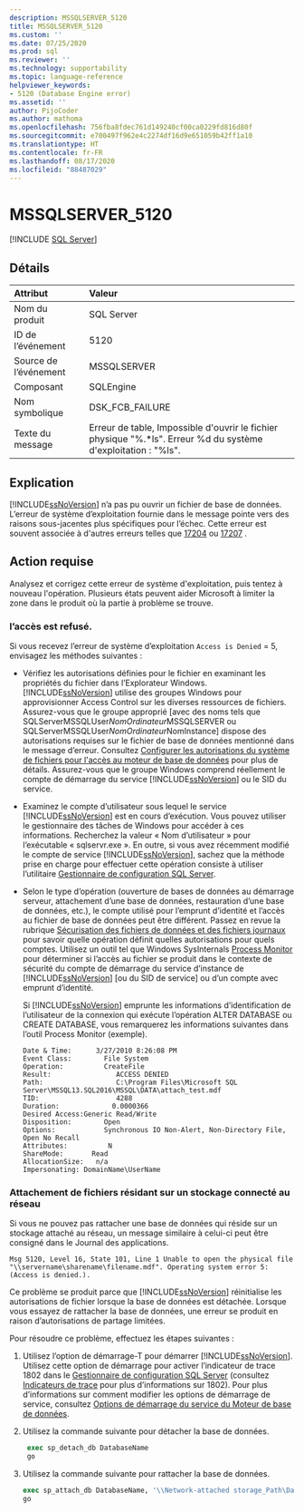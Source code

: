 ```yaml
---
description: MSSQLSERVER_5120
title: MSSQLSERVER_5120
ms.custom: ''
ms.date: 07/25/2020
ms.prod: sql
ms.reviewer: ''
ms.technology: supportability
ms.topic: language-reference
helpviewer_keywords:
- 5120 (Database Engine error)
ms.assetid: ''
author: PijoCoder
ms.author: mathoma
ms.openlocfilehash: 756fba8fdec761d149240cf00ca0229fd816d80f
ms.sourcegitcommit: e700497f962e4c2274df16d9e651059b42ff1a10
ms.translationtype: HT
ms.contentlocale: fr-FR
ms.lasthandoff: 08/17/2020
ms.locfileid: "88487029"
---
```

# <a name="mssqlserver_5120"></a>MSSQLSERVER_5120
 [!INCLUDE [SQL Server](../../includes/applies-to-version/sqlserver.md)]
  
## <a name="details"></a>Détails  
  
| Attribut | Valeur |  
| :-------- | :---- |  
|Nom du produit|SQL Server|  
|ID de l’événement|5120|  
|Source de l’événement|MSSQLSERVER|  
|Composant|SQLEngine|  
|Nom symbolique|DSK_FCB_FAILURE|  
|Texte du message|Erreur de table, Impossible d'ouvrir le fichier physique "%.*ls". Erreur %d du système d'exploitation : "%ls".|  
  
## <a name="explanation"></a>Explication  
[!INCLUDE[ssNoVersion](../../includes/ssnoversion-md.md)] n’a pas pu ouvrir un fichier de base de données.  L’erreur de système d’exploitation fournie dans le message pointe vers des raisons sous-jacentes plus spécifiques pour l’échec. Cette erreur est souvent associée à d'autres erreurs telles que [17204](mssqlserver-17204-database-engine-error.md) ou [17207](mssqlserver-17207-database-engine-error.md) .
  
## <a name="user-action"></a>Action requise  
  
  Analysez et corrigez cette erreur de système d'exploitation, puis tentez à nouveau l'opération. Plusieurs états peuvent aider Microsoft à limiter la zone dans le produit où la partie à problème se trouve. 
  
### <a name="access-is-denied"></a>l’accès est refusé. 
Si vous recevez l’erreur de système d’exploitation `Access is Denied` = 5, envisagez les méthodes suivantes :
   -  Vérifiez les autorisations définies pour le fichier en examinant les propriétés du fichier dans l’Explorateur Windows. [!INCLUDE[ssNoVersion](../../includes/ssnoversion-md.md)] utilise des groupes Windows pour approvisionner Access Control sur les diverses ressources de fichiers. Assurez-vous que le groupe approprié [avec des noms tels que SQLServerMSSQLUser$NomOrdinateur$MSSQLSERVER ou SQLServerMSSQLUser$NomOrdinateur$NomInstance] dispose des autorisations requises sur le fichier de base de données mentionné dans le message d’erreur. Consultez [Configurer les autorisations du système de fichiers pour l'accès au moteur de base de données](/previous-versions/sql/2014/database-engine/configure-windows/configure-file-system-permissions-for-database-engine-access?view=sql-server-2014) pour plus de détails. Assurez-vous que le groupe Windows comprend réellement le compte de démarrage du service [!INCLUDE[ssNoVersion](../../includes/ssnoversion-md.md)] ou le SID du service.
   -  Examinez le compte d’utilisateur sous lequel le service [!INCLUDE[ssNoVersion](../../includes/ssnoversion-md.md)] est en cours d’exécution. Vous pouvez utiliser le gestionnaire des tâches de Windows pour accéder à ces informations. Recherchez la valeur « Nom d’utilisateur » pour l’exécutable « sqlservr.exe ». En outre, si vous avez récemment modifié le compte de service [!INCLUDE[ssNoVersion](../../includes/ssnoversion-md.md)], sachez que la méthode prise en charge pour effectuer cette opération consiste à utiliser l’utilitaire [Gestionnaire de configuration SQL Server](../sql-server-configuration-manager.md). 
   -  Selon le type d’opération (ouverture de bases de données au démarrage serveur, attachement d’une base de données, restauration d’une base de données, etc.), le compte utilisé pour l’emprunt d’identité et l’accès au fichier de base de données peut être différent. Passez en revue la rubrique [Sécurisation des fichiers de données et des fichiers journaux](https://docs.microsoft.com/previous-versions/sql/sql-server-2008-r2/ms189128(v=sql.105)?redirectedfrom=MSDN) pour savoir quelle opération définit quelles autorisations pour quels comptes. Utilisez un outil tel que Windows SysInternals [Process Monitor](https://docs.microsoft.com/sysinternals/downloads/procmon) pour déterminer si l’accès au fichier se produit dans le contexte de sécurité du compte de démarrage du service d’instance de [!INCLUDE[ssNoVersion](../../includes/ssnoversion-md.md)] [ou du SID de service] ou d’un compte avec emprunt d’identité.

      Si [!INCLUDE[ssNoVersion](../../includes/ssnoversion-md.md)] emprunte les informations d’identification de l’utilisateur de la connexion qui exécute l’opération ALTER DATABASE ou CREATE DATABASE, vous remarquerez les informations suivantes dans l’outil Process Monitor (exemple).
      
        ```
        Date & Time:      3/27/2010 8:26:08 PM
        Event Class:        File System
        Operation:          CreateFile
        Result:                ACCESS DENIED
        Path:                  C:\Program Files\Microsoft SQL Server\MSSQL13.SQL2016\MSSQL\DATA\attach_test.mdf
        TID:                   4288
        Duration:             0.0000366
        Desired Access:Generic Read/Write
        Disposition:        Open
        Options:            Synchronous IO Non-Alert, Non-Directory File, Open No Recall
        Attributes:          N
        ShareMode:       Read
        AllocationSize:   n/a
        Impersonating: DomainName\UserName
        ```
  
  
### <a name="attaching-files-that-reside-on-a-network-attached-storage"></a>Attachement de fichiers résidant sur un stockage connecté au réseau  
Si vous ne pouvez pas rattacher une base de données qui réside sur un stockage attaché au réseau, un message similaire à celui-ci peut être consigné dans le Journal des applications.

`Msg 5120, Level 16, State 101, Line 1 Unable to open the physical file "\\servername\sharename\filename.mdf". Operating system error 5: (Access is denied.).`

Ce problème se produit parce que [!INCLUDE[ssNoVersion](../../includes/ssnoversion-md.md)] réinitialise les autorisations de fichier lorsque la base de données est détachée. Lorsque vous essayez de rattacher la base de données, une erreur se produit en raison d’autorisations de partage limitées.

Pour résoudre ce problème, effectuez les étapes suivantes :
1. Utilisez l’option de démarrage-T pour démarrer [!INCLUDE[ssNoVersion](../../includes/ssnoversion-md.md)]. Utilisez cette option de démarrage pour activer l’indicateur de trace 1802 dans le [Gestionnaire de configuration SQL Server](../sql-server-configuration-manager.md) (consultez [Indicateurs de trace](../../t-sql/database-console-commands/dbcc-traceon-transact-sql.md) pour plus d’informations sur 1802). Pour plus d’informations sur comment modifier les options de démarrage de service, consultez [Options de démarrage du service du Moteur de base de données](../../database-engine/configure-windows/database-engine-service-startup-options.md).

2. Utilisez la commande suivante pour détacher la base de données.
   ```sql
    exec sp_detach_db DatabaseName
    go 
   ```

3. Utilisez la commande suivante pour rattacher la base de données.
   ```sql
   exec sp_attach_db DatabaseName, '\\Network-attached storage_Path\DatabaseMDFFile.mdf', '\\Network-attached storage_Path\DatabaseLDFFile.ldf'
   go
   ```
 
